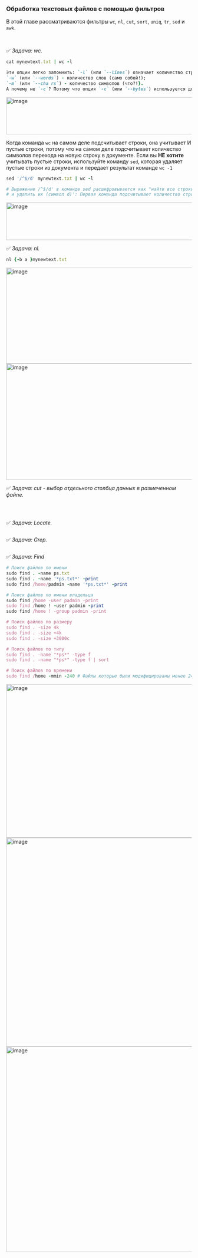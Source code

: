 ### Обработка текстовых файлов с помощью фильтров

В этой главе рассматриваются фильтры `wc`, `nl`, `cut`, `sort`, `uniq`, `tr`, `sed` и `awk`.



<br>

:white_check_mark: _Задача: <a name='1'>wc</a>._

```ruby
cat mynewtext.txt | wc -l
```

```ruby
Эти опции легко запомнить: `-l` (или `--lines`) означает количество строк (понятное дело!}; 
`-w` (или `--words`) - количество слов (само собой!); 
`-m` (или `--cha rs`) - количество символов (что?!}. 
А почему не `-с`? Потому что опция `-с` (или `--bytes`) используется для подсчета байтов в документе
```
<img width="1452" height="101" alt="image" src="https://github.com/user-attachments/assets/0d04a151-5a2b-40c4-8c87-62d4ba9c1b73" />


Когда команда `wc` на самом деле подсчитывает строки, она учитывает И пустые строки, потому что на самом деле подсчитывает количество символов перехода на новую строку в документе. Если вы **НЕ хотите** учитывать пустые строки, используйте команду `sed`, которая удаляет пустые строки из документа и передает результат команде `wc -1`

```ruby
sed '/^$/d' mynewtext.txt | wc -l

# Выражение /^$/d' в команде sed расшифровывается как "найти все строки, в которых между началом (символ ^) и концом (символ $) ничего нет,
# и удалить их (символ d)': Первая команда подсчитывает количество строк в mynewtext.txt (9); а без учета пустых строк мы получаем (7)
```
<img width="1452" height="102" alt="image" src="https://github.com/user-attachments/assets/b3c6c33a-9d0d-4a1f-afce-63c57c4bc133" />  




<br>

:white_check_mark: _Задача: <a name='1'>nl</a>._

```ruby
nl {-b a }mynewtext.txt
```
<img width="1449" height="260" alt="image" src="https://github.com/user-attachments/assets/5beb7c24-2bb4-45ec-a4bc-ce19cd8fd109" />

<img width="1690" height="316" alt="image" src="https://github.com/user-attachments/assets/33cf66c9-4b48-4d13-8498-c365c8e06a71" />  



<br>

:white_check_mark: _Задача: <a name='1'>cut - выбор отдельноrо столбца данных в размеченном файnе</a>._

```ruby

```



<br>

:white_check_mark: _Задача: <a name='1'>Locate</a>._

```ruby

```




:white_check_mark: _Задача: <a name='1'>Grep</a>._

```ruby

```




:white_check_mark: _Задача: <a name='1'>Find</a>_

```ruby
# Поиск файлов по имени
sudo find . -name ps.txt
sudo find . -name '*ps.txt*' -print
sudo find /home/padmin -name '*ps.txt*' -print

# Поиск файлов по имени владельца
sudo find /home -user padmin -print
sudo find /home ! -user padmin -print
sudo find /home ! -group padmin -print

# Поиск файлов по размеру
sudo find . -size 4k
sudo find . -size +4k
sudo find . -size +3000c

# Поиск файлов по типу
sudo find . -name "*ps*" -type f
sudo find . -name "*ps*" -type f | sort

# Поиск файлов по времени
sudo find /home -mmin -240 # Файлы которые были модифицированы менее 240 минут назад


```
<img width="1120" height="417" alt="image" src="https://github.com/user-attachments/assets/c41f48f8-d284-41d9-981d-0e6a41fe2d82" />
<img width="1236" height="567" alt="image" src="https://github.com/user-attachments/assets/3d91a202-31f2-4574-8f49-cea293b1b4fc" />
<img width="1117" height="558" alt="image" src="https://github.com/user-attachments/assets/692c486a-e78c-4774-a9df-329b0f4740e1" />



